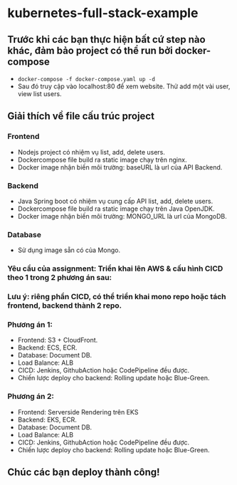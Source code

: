 # kubernetes-full-stack-example
## Trước khi các bạn thực hiện bất cứ step nào khác, đảm bảo project có thể run bởi docker-compose
- ```docker-compose -f docker-compose.yaml up -d```
- Sau đó truy cập vào localhost:80 để xem website. Thử add một vài user, view list users.

## Giải thích về file cấu trúc project
### Frontend
- Nodejs project có nhiệm vụ list, add, delete users.
- Dockercompose file build ra static image chạy trên nginx.
- Docker image nhận biến môi trường: baseURL là url của API Backend.
### Backend
- Java Spring boot có nhiệm vụ cung cấp API list, add, delete users.
- Dockercompose file build ra static image chạy trên Java OpenJDK.
- Docker image nhận biến môi trường: MONGO_URL là url của MongoDB.
### Database
- Sử dụng image sẵn có của Mongo.

### Yêu cầu của assignment: Triển khai lên AWS & cấu hình CICD theo 1 trong 2 phương án sau:
### Lưu ý: riêng phần CICD, có thể triển khai mono repo hoặc tách frontend, backend thành 2 repo.
### Phương án 1:
- Frontend: S3 + CloudFront.
- Backend: ECS, ECR.
- Database: Document DB.
- Load Balance: ALB
- CICD: Jenkins, GithubAction hoặc CodePipeline đều được.
- Chiến lược deploy cho backend: Rolling update hoặc Blue-Green.

### Phương án 2:
- Frontend: Serverside Rendering trên EKS
- Backend: EKS, ECR.
- Database: Document DB.
- Load Balance: ALB
- CICD: Jenkins, GithubAction hoặc CodePipeline đều được.
- Chiến lược deploy cho backend: Rolling update hoặc Blue-Green.

## Chúc các bạn deploy thành công!
